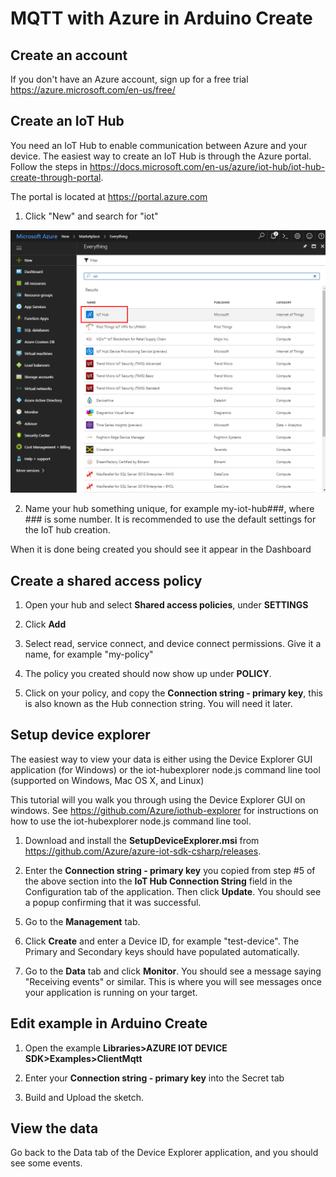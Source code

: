# MQTT with Azure in Arduino Create

## Create an account
If you don't have an Azure account, sign up for a free trial https://azure.microsoft.com/en-us/free/ 

## Create an IoT Hub
You need an IoT Hub to enable communication between Azure and your device. The easiest way to create an IoT Hub is through the Azure portal. Follow the steps in https://docs.microsoft.com/en-us/azure/iot-hub/iot-hub-create-through-portal.

The portal is located at https://portal.azure.com

1. Click "New" and search for "iot"

![](./../../extras/screen1.png)

2. Name your hub something unique, for example my-iot-hub###, where ### is some number. It is recommended to use the default settings for the IoT hub creation.

<screenshot of hub creation>

When it is done being created you should see it appear in the Dashboard

<screenshot of post hub creation>


## Create a shared access policy

1. Open your hub and select **Shared access policies**, under **SETTINGS**

<Screenshot of shared access pol>

2. Click **Add**

<screenshot of Add>

3. Select read, service connect, and device connect permissions.  Give it a name, for example "my-policy"

<screenshot of permissions>

4. The policy you created should now show up under **POLICY**. 

<screenshot of policy in list>

5. Click on your policy, and copy the **Connection string - primary key**, this is also known as the Hub connection string.  You will need it later.

<screenshot of copying connection string>

## Setup device explorer

The easiest way to view your data is either using the Device Explorer GUI application (for Windows) or the iot-hubexplorer node.js command line tool (supported on Windows, Mac OS X, and Linux)

This tutorial will you walk you through using the Device Explorer GUI on windows.  See https://github.com/Azure/iothub-explorer for instructions on how to use the iot-hubexplorer node.js command line tool. 

1. Download and install the **SetupDeviceExplorer.msi** from https://github.com/Azure/azure-iot-sdk-csharp/releases.

2. Enter the **Connection string - primary key** you copied from step #5 of the above section into the **IoT Hub Connection String** field in the Configuration tab of the application.  Then click **Update**.  You should see a popup confirming that it was successful.

<screenshot of entering connection string>

5. Go to the **Management** tab.
<screenshot of management tab>

6. Click **Create** and enter a Device ID, for example "test-device".  The Primary and Secondary keys should have populated automatically.

7. Go to the **Data** tab and click **Monitor**.  You should see a message saying "Receiving events" or similar.  This is where you will see messages once your application is running on your target.

<screenshot of receiving events>

## Edit example in Arduino Create

1. Open the example **Libraries>AZURE IOT DEVICE SDK>Examples>ClientMqtt**

2. Enter your **Connection string - primary key** into the Secret tab

<key in secret tab>

3. Build and Upload the sketch.

## View the data
Go back to the Data tab of the Device Explorer application, and you should see some events.

<screenshot of events>
